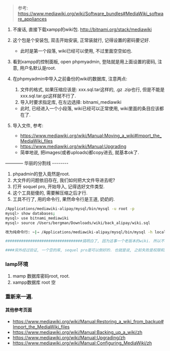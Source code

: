 > 参考: https://www.mediawiki.org/wiki/Software_bundles#MediaWiki_software_appliances
>

1. 不废话, 直接下载xampp的wiki包. http://bitnami.org/stack/mediawiki

2. 这个包是个安装包, 双击开始安装, 正常装就行, 记得设置的密码要记好.

   * 此时是第一个段落, wiki已经可以使用, 不过里面空空如也.

3. 看到xampp的控制面板, open phpmyadmin, 登陆就是用上面设置的密码, 注意, 用户名默认是root.

4. 在phpmyadmin中导入之前备份的wiki的数据库, 注意两点:

   1. 文件的格式, 如果压缩应该是: xxx.sql.tar这样的, .gz .zip也行, 但是不能是xxx.sql.tar.gz这样就不行了.
   2. 导入时要求指定库, 在左边选择: bitnami_mediawiki

   * 此时, 已经进入一个小段落, wiki已经可以正常使用, wiki里面的条目应该都在了.

5. 导入文件, 参考: 

   * https://www.mediawiki.org/wiki/Manual:Moving_a_wiki#Import_the_MediaWiki_files
   * https://www.mediawiki.org/wiki/Manual:Upgrading
   * 简单地说, 把images(或者uploads)都copy进去, 就基本ok了.


———— 华丽的分割线 --------

1. phpadmin的登入竟然是root.
2. 大文件的问题依旧存在, 我们如何把大文件导进去呢?
3. 打开 soquel pro, 开始导入, 记得选好文件类型.
4. 这个工具挺傻的, 需要解压缩之后才行.
5. 工具不行了, 用的命令行, 果然命令行是王道, 奶奶的. 

```sh
/Applications/mediawiki-alipay/mysql/bin/mysql -u root -p 
mysql> show databases;
mysql> use bitnami_mediawiki
mysql> source /Users/bergman/Downloads/wiki/back_alipay/wiki.sql

改为纯命令行: ~|⇒ /Applications/mediawiki-alipay/mysql/bin/mysql -h localhost -u root -p bitnami_mediawiki < /Users/bergman/Downloads/wiki/back_alipay/wiki.sql

##################################搞明白了, 因为这事一个老版本的wiki. 所以不能这么搭. 所以, 我搭到mamp里面.

####另外经过验证, 一个空的库, sequel pro是可以倒好的. 也就是说, 之前失败是权限和库结构问题.
```

### lamp环境

1. mamp 数据库密码root, root.
2. xampp数据库 root 空

### 重新来一遍.







#### 其他参考页面

* https://www.mediawiki.org/wiki/Manual:Restoring_a_wiki_from_backup#Import_the_MediaWiki_files
* https://www.mediawiki.org/wiki/Manual:Backing_up_a_wiki/zh
* https://www.mediawiki.org/wiki/Manual:Upgrading/zh
* https://www.mediawiki.org/wiki/Manual:Configuring_MediaWiki/zh